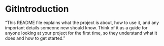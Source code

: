# GitIntroduction
“This README file explains what the project is about, how to use it, and any
important details someone new should know. Think of it as a guide for anyone
looking at your project for the first time, so they understand what it does and
how to get started.”
